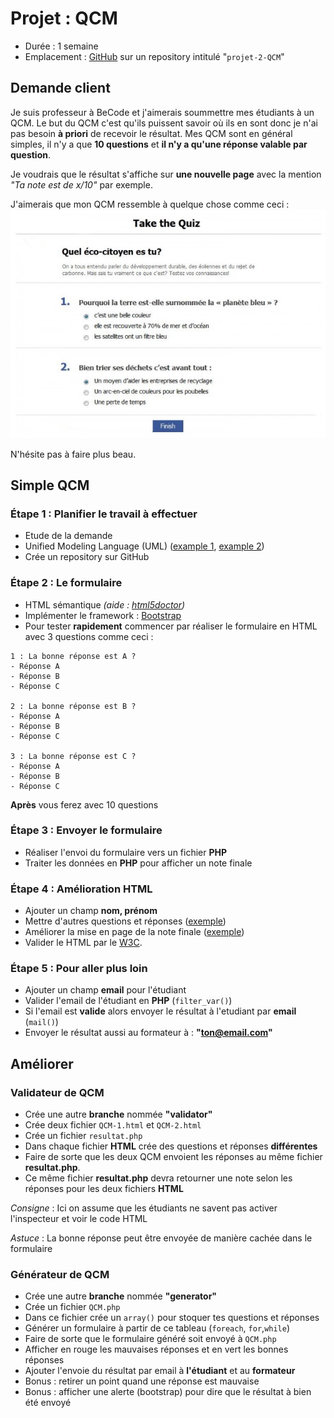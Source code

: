 # Projet : QCM
- Durée : 1 semaine
- Emplacement : [GitHub](https://github.com/) sur un repository intitulé "`projet-2-QCM`"

## Demande client
Je suis professeur à BeCode et j'aimerais soummettre mes étudiants à un QCM.
Le but du QCM c'est qu'ils puissent savoir où ils en sont donc je n'ai pas besoin **à priori** de recevoir le résultat. 
Mes QCM sont en général simples, il n'y a que **10 questions** et **il n'y a qu'une réponse valable par question**.

Je voudrais que le résultat s'affiche sur **une nouvelle page** avec la mention _"Ta note est de x/10"_ par exemple. 

J'aimerais que mon QCM ressemble à quelque chose comme ceci : ![Image exemple qcm](qcm.png)

N'hésite pas à faire plus beau.


## Simple QCM

### Étape 1 : Planifier le travail à effectuer
- Etude de la demande
- Unified Modeling Language (UML) ([example 1](http://astah.net/features/uml-features/uml-features-class.png), [example 2](http://msoe.us/taylor/tutorial/se1021/exceptionUML.png))
- Crée un repository sur GitHub 

### Étape 2 : Le formulaire 

- HTML sémantique _(aide : [html5doctor](http://html5doctor.com/))_
- Implémenter le framework : [Bootstrap](http://getbootstrap.com/)
- Pour tester **rapidement** commencer par réaliser le formulaire en HTML avec 3 questions comme ceci :

```
1 : La bonne réponse est A ?
- Réponse A
- Réponse B
- Réponse C

2 : La bonne réponse est B ?
- Réponse A
- Réponse B
- Réponse C

3 : La bonne réponse est C ?
- Réponse A
- Réponse B
- Réponse C
```
**Après** vous ferez avec 10 questions

### Étape 3 : Envoyer le formulaire

- Réaliser l'envoi du formulaire vers un fichier **PHP**
- Traiter les données en **PHP** pour afficher un note finale

### Étape 4 : Amélioration HTML

- Ajouter un champ **nom, prénom**
- Mettre d'autres questions et réponses ([exemple](/Quizz))  
- Améliorer la mise en page de la note finale ([exemple](layout.jpeg))  
- Valider le HTML par le [W3C](https://validator.w3.org/).

### Étape 5 : Pour aller plus loin

- Ajouter un champ **email** pour l'étudiant
- Valider l'email de l'étudiant en **PHP** (`filter_var()`)
- Si l'email est **valide** alors envoyer le résultat à l'etudiant par **email** (`mail()`)
- Envoyer le résultat aussi au formateur à : **"ton@email.com"**


## Améliorer

### Validateur de QCM
- Crée une autre **branche** nommée **"validator"**
- Crée deux fichier `QCM-1.html` et `QCM-2.html`
- Crée un fichier `resultat.php`
- Dans chaque fichier **HTML** crée des questions et réponses **différentes**
- Faire de sorte que les deux QCM envoient les réponses au même fichier **resultat.php**. 
- Ce même fichier **resultat.php** devra retourner une note selon les réponses pour les deux fichiers **HTML** 

_Consigne_ : Ici on assume que les étudiants ne savent pas activer l'inspecteur et voir le code HTML

_Astuce_ : La bonne réponse peut être envoyée de manière cachée dans le formulaire


### Générateur de QCM
- Crée une autre **branche** nommée **"generator"**
- Crée un fichier `QCM.php`
- Dans ce fichier crée un `array()` pour stoquer tes questions et réponses
- Générer un formulaire à partir de ce tableau (`foreach`, `for`,`while`)
- Faire de sorte que le formulaire généré soit envoyé à `QCM.php`
- Afficher en rouge les mauvaises réponses et en vert les bonnes réponses 
- Ajouter l'envoie du résultat par email à **l'étudiant** et au **formateur**
- Bonus : retirer un point quand une réponse est mauvaise
- Bonus : afficher une alerte (bootstrap) pour dire que le résultat à bien été envoyé


